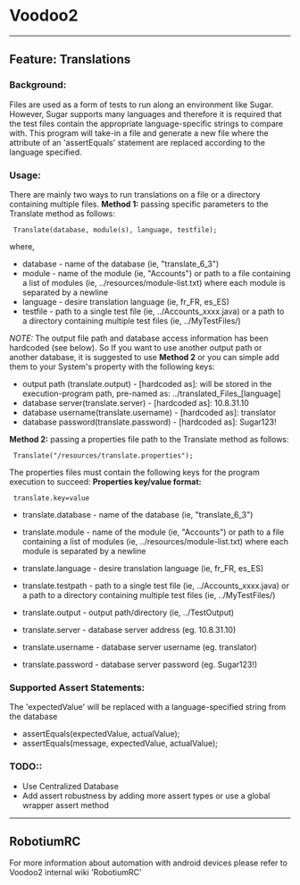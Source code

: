 Voodoo2
=======




***
## Feature: Translations 
### Background: 
Files are used as a form of tests to run along an environment like Sugar. However, Sugar supports 
many languages and therefore it is required that the test files contain the appropriate language-specific
strings to compare with. This program will take-in a file and generate a new file where the attribute of an
'assertEquals' statement are replaced according to the language specified. 

### Usage: 
There are mainly two ways to run translations on a file or a directory containing multiple files.
**Method 1:** passing specific parameters to the Translate method as follows:
<pre><code> Translate(database, module(s), language, testfile); </pre></code>

where,
+ database - name of the database (ie, "translate\_6\_3") 
+ module - name of the module (ie, "Accounts") or path to a file containing a list of modules (ie, ../resources/module-list.txt) where each module is separated by a newline
+ language - desire translation language (ie, fr\_FR, es\_ES)
+ testfile - path to a single test file (ie, ../Accounts\_xxxx.java) or a path to a directory containing multiple test files (ie, ../MyTestFiles/)

*NOTE:* The output file path and database access information has been hardcoded (see below). So If you want to use another output 
path or another database, it is suggested to use **Method 2** or you can simple add them to your System's property with the following keys:
+ output path (translate.output) -  [hardcoded as]: will be stored in the execution-program path, pre-named as: ../translated\_Files\_[language]
+ database server(translate.server) - [hardcoded as]: 10.8.31.10
+ database username(translate.username) - [hardcoded as]: translator
+ database password(translate.password) - [hardcoded as]: Sugar123!

**Method 2:** passing a properties file path to the Translate method as follows: 
<pre><code> Translate("/resources/translate.properties"); </pre></code>

The properties files must contain the following keys for the program execution to succeed:
**Properties key/value format:** <pre><code> translate.key=value </pre></code>
+ translate.database - name of the database (ie, "translate\_6\_3") 
+ translate.module - name of the module (ie, "Accounts") or path to a file containing a list of modules (ie, ../resources/module-list.txt) where each module is separated by a newline
+ translate.language - desire translation language (ie, fr\_FR, es\_ES)
+ translate.testpath - path to a single test file (ie, ../Accounts\_xxxx.java) or a path to a directory containing multiple test files (ie, ../MyTestFiles/)
+ translate.output - output path/directory (ie, ../TestOutput)

+ translate.server - database server address (eg. 10.8.31.10)
+ translate.username - database server username (eg. translator)
+ translate.password - database server password (eg. Sugar123!)

### Supported Assert Statements:
The 'expectedValue' will be replaced with a language-specified string from the database 
+ assertEquals(expectedValue, actualValue); 
+ assertEquals(message, expectedValue, actualValue);

### TODO::
+ Use Centralized Database
+ Add assert robustness by adding more assert types or use a global wrapper assert method 
***

## RobotiumRC
For more information about automation with android devices please refer to Voodoo2 internal wiki 'RobotiumRC'
